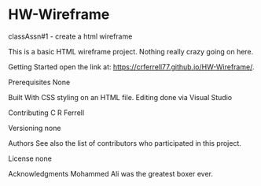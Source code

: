 # HW-Wireframe
classAssn#1 - create a html wireframe

This is a basic HTML wireframe project. Nothing really crazy going on here.

Getting Started
open the link at: https://crferrell77.github.io/HW-Wireframe/.

Prerequisites
None

Built With
CSS styling on an HTML file. 
Editing done via Visual Studio

Contributing
C R Ferrell

Versioning
none

Authors
See also the list of contributors who participated in this project.

License none

Acknowledgments
Mohammed Ali was the greatest boxer ever.
